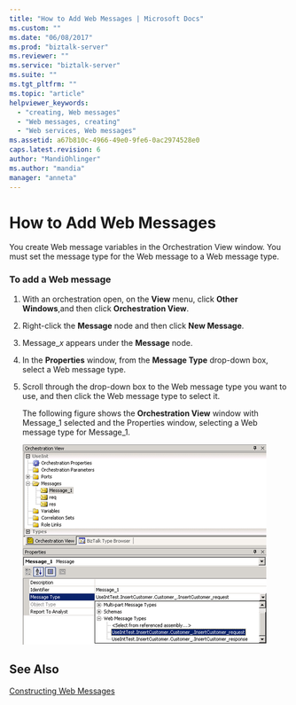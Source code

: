 ```yaml
---
title: "How to Add Web Messages | Microsoft Docs"
ms.custom: ""
ms.date: "06/08/2017"
ms.prod: "biztalk-server"
ms.reviewer: ""
ms.service: "biztalk-server"
ms.suite: ""
ms.tgt_pltfrm: ""
ms.topic: "article"
helpviewer_keywords: 
  - "creating, Web messages"
  - "Web messages, creating"
  - "Web services, Web messages"
ms.assetid: a67b810c-4966-49e0-9fe6-0ac2974528e0
caps.latest.revision: 6
author: "MandiOhlinger"
ms.author: "mandia"
manager: "anneta"
---
```

# How to Add Web Messages
You create Web message variables in the Orchestration View window. You must set the message type for the Web message to a Web message type.  
  
### To add a Web message  
  
1.  With an orchestration open, on the **View** menu, click **Other Windows**,and then click **Orchestration View**.  
  
2.  Right-click the **Message** node and then click **New Message**.  
  
3.  Message_*x* appears under the **Message** node.  
  
4.  In the **Properties** window, from the **Message Type** drop-down box, select a Web message type.  
  
5.  Scroll through the drop-down box to the Web message type you want to use, and then click the Web message type to select it.  
  
     The following figure shows the **Orchestration View** window with Message_1 selected and the Properties window, selecting a Web message type for Message_1.  
  
     ![New Web message created in the Orchestration view](../core/media/ebiz-prog-ws-addwebmsgvariable.gif "ebiz_prog_ws_addwebmsgvariable")  
  
## See Also  
 [Constructing Web Messages](../core/constructing-web-messages.md)